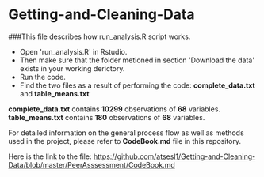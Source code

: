 # Getting-and-Cleaning-Data

###This file describes how run_analysis.R script works.

* Open 'run_analysis.R' in Rstudio.
* Then make sure that the folder metioned in section 'Download the data' exists in your working derictory.
* Run the code.
* Find the two files as a result of performing the code: **complete_data.txt** and **table_means.txt**

**complete_data.txt** contains **10299** observations of **68** variables.
**table_means.txt** contains **180** observations of **68** variables.

For detailed information on the general process flow as well as methods used in the project, please refer to **CodeBook.md** file in this repository.

Here is the link to the file: https://github.com/atsesl1/Getting-and-Cleaning-Data/blob/master/PeerAsssessment/CodeBook.md